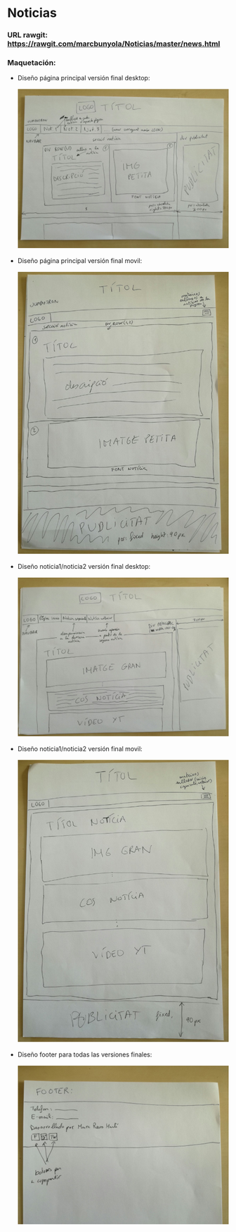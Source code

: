 # Noticias

 ### URL rawgit: https://rawgit.com/marcbunyola/Noticias/master/news.html 

 ### Maquetación:
  - Diseño página principal versión final desktop:
  <br><br>
   ![la imagen no carga](img/1.jpeg)
   <br><br>
  - Diseño página principal versión final movil:
  <br><br>
  ![la imagen no carga](img/2.jpeg)
  <br><br>
  - Diseño noticia1/noticia2 versión final desktop:
  <br><br>
  ![la imagen no carga](img/3.jpeg)
  <br><br>
  - Diseño noticia1/noticia2 versión final movil:
  <br><br>
  ![la imagen no carga](img/4.jpeg)
  <br><br>
  - Diseño footer para todas las versiones finales:
  <br><br>
  ![la imagen no carga](img/5.jpeg)
  

